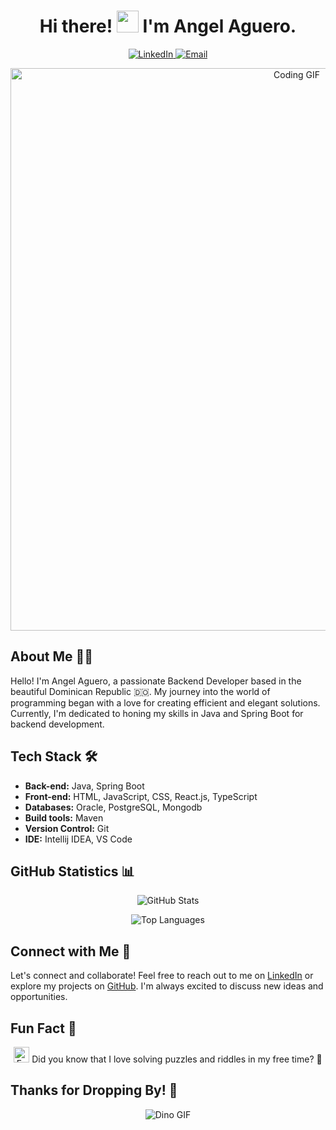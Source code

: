 <h1 align="center">Hi there! <img src="https://media.giphy.com/media/hvRJCLFzcasrR4ia7z/giphy.gif" width="35"> I'm Angel Aguero.</h1>

<p align="center">
  <a href="https://www.linkedin.com/in/angel-aguero/" target="_blank">
    <img src="https://img.icons8.com/doodle/40/000000/linkedin--v2.png" alt="LinkedIn"/>
  </a>
  <a href="mailto:angelagueror23@gmail.com">
    <img src="https://img.icons8.com/doodle/40/000000/email--v1.png" alt="Email"/>
  </a>
</p>

<p align="center">
  <img align="center" width="900" src="https://user-images.githubusercontent.com/70382532/138322189-2db8df52-9dcb-40a0-88a8-c365466bd33d.gif" alt="Coding GIF"/>
</p>

## About Me 👨‍💻

Hello! I'm Angel Aguero, a passionate Backend Developer based in the beautiful Dominican Republic 🇩🇴. My journey into the world of programming began with a love for creating efficient and elegant solutions. Currently, I'm dedicated to honing my skills in Java and Spring Boot for backend development.

## Tech Stack 🛠️

- **Back-end:** Java, Spring Boot
- **Front-end:** HTML, JavaScript, CSS, React.js, TypeScript
- **Databases:** Oracle, PostgreSQL, Mongodb
- **Build tools:** Maven
- **Version Control:** Git
- **IDE:** Intellij IDEA, VS Code

## GitHub Statistics 📊

<p align="center">
  <img src="https://github-readme-stats.vercel.app/api?username=Angel-Raa&show_icons=true&theme=dark" alt="GitHub Stats"/>
</p>

<p align="center">
  <img src="https://github-readme-stats.vercel.app/api/top-langs/?username=Angel-Raa&layout=compact&theme=dark" alt="Top Languages"/>
</p>

## Connect with Me 🤝

Let's connect and collaborate! Feel free to reach out to me on [LinkedIn](https://www.linkedin.com/in/angel-aguero/) or explore my projects on [GitHub](https://github.com/Angel-Raa). I'm always excited to discuss new ideas and opportunities.

## Fun Fact 🎉

<p align="center">
  <img src="https://raw.githubusercontent.com/marcos-inja/marcos-inja/main/gifs/haha.gif" width="25px" alt="Fun GIF"/>
  Did you know that I love solving puzzles and riddles in my free time? 🧩
</p>

## Thanks for Dropping By! 👋

<p align="center">
  <img src="https://raw.githubusercontent.com/saadeghi/saadeghi/master/dino.gif" alt="Dino GIF"/>
</p>

<!--
**Angel-Raa/Angel-Raa** is a ✨ _special_ ✨ repository because its `README.md` (this file) appears on your GitHub profile.
-->
